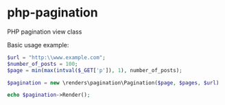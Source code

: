 # php-pagination
PHP pagination view class

Basic usage example:
```php
$url = "http:\\www.example.com";
$number_of_posts = 100;
$page = min(max(intval($_GET['p']), 1), number_of_posts);

$pagination = new \renders\pagination\Pagination($page, $pages, $url)

echo $pagination->Render();
```
